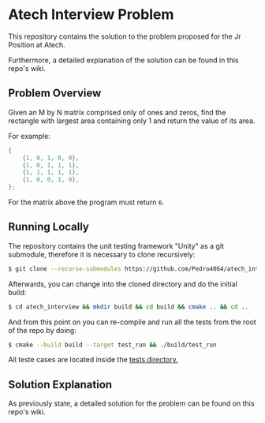 # Atech Interview Problem

This repository contains the solution to the problem proposed for the Jr Position at Atech. 

Furthermore, a detailed explanation of the solution can be found in this repo's wiki.

## Problem Overview 

Given an M by N matrix comprised only of ones and zeros, find the rectangle with largest area containing only 1 and return the value of its area.

For example: 
```c
{
    {1, 0, 1, 0, 0},
    {1, 0, 1, 1, 1},
    {1, 1, 1, 1, 1},
    {1, 0, 0, 1, 0},
};

```
For the matrix above the program must return `6`.

## Running Locally 

The repository contains the unit testing framework "Unity" as a git submodule, therefore it is necessary to clone recursively:

```bash
$ git clone --recurse-submodules https://github.com/Pedro4064/atech_interview.git
```

Afterwards, you can change into the cloned directory and do the initial build:
```bash
$ cd atech_interview && mkdir build && cd build && cmake .. && cd ..
```

And from this point on you can re-compile and run all the tests from the root of the repo by doing:
```bash
$ cmake --build build --target test_run && ./build/test_run
```
All teste cases are located inside the [tests directory.](./tests/test_max_area.c)

## Solution Explanation

As previously state, a detailed solution for the problem can be found on this repo's wiki.